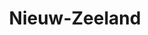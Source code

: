 ---
title: "Nieuw-Zeeland"
introtext: "Tropische stranden, besneeuwde bergtoppen, pittoreske meren, oogstrelende fjorden en eeuwenoude regenwouden. Welkom in Nieuw-Zeeland! Nieuw-Zeeland is een land met een rijke natuur, swingende steden en een overvloed aan mogelijkheden voor sportliefhebbers. Al jaren lang is de ‘Godzone’ een populaire reisbestemming. Niet voor niets staat het land bijna jaarlijks in de top 10 van mooiste landen ter wereld. Nieuw-Zeeland is een paradijs voor adrenaline-junks, die hier kunnen bungeejumpen, kajakken op zee, skydiven en raften. Of ga op avontuur met je camper, overnacht op verlaten plekken en geniet van de meest spectaculaire sterrenhemel! Nieuw-Zeeland is een unieke plek op aarde en je zult er geen spijt van krijgen!"
introimage: "https://lh3.googleusercontent.com/l1kKKUUlrI-yNY5CG0tzWmUk0QVS8mPEAC9eL5VAX5Fe60JGmtxsZak1spapbXhZV7O6hJyrz07U-LYMd_pO1tOU4OMJJ2sKm-RfwzSrZNYRYxmn8rWDjHO1pb2_FaZs_t3gtCmpAg=w800"
surface: "275.000"
inhabitants: "4.500.000"
rate: "1,73"
valuta: "dollar"
need_to_know_text: ""
need_to_know_more_text: ""
fact_one_text: ""
fact_two_text: ""
bigmac_index: ""
images: "https://lh3.googleusercontent.com/26si6c2HYCBLyHBIdic9UbtrQC9Vezmh8iWtzfpSooExczMIdCYaJ5cNI2iURMVkztOTF1X5PjkEfZPnA6ka0B3Czfs5BPXCG9SPE1ICDvjYU2yxOprsd8kEMp0-aa80guDh5NU0sw=w800|https://lh3.googleusercontent.com/FBud-e9u7ORJ3H2R3beI37HCHUucAWOwErQ1Gnk0EwGoeFCVe1GqH1AYJdFQ3J-oIxTmkz7PqOItrkiOcuhqHYkMJB94bzwzZSHvpr2TZLqEilBajPxZKeJbHV3gctA0fN3ioW5JSw=w800|https://lh3.googleusercontent.com/sbXgXB2xlLy9vS8TfHyQV9DNDS1u0W1nLw8NafdZg6V90W8VkRBZWdPPfbPJvG1sSG0qgCKMRDZW2ne2fKGMYMxc92II5As26RGegUFIRdAbSmotP3QZUu3olJvuaCDo1dcJwbJktw=w800|https://lh3.googleusercontent.com/jKXPI7gjUt1WMcM7BKLL0Tk7AlJwfK2P8Pd8Eo9IN5uH6eHUPucwOxlmxWDJrrFPRLMmsdtoSw9uBmOi9-eWHpfk8BzieEEEfd0lObSpl8UluaOZhRbGPhDF29Dgq0QSi9LS5tQptA=w800"
flight_button_title: "Check vluchtprijzen Nieuw-Zeeland"
flight_button_url: "https://lt45.net/c/?si=11986&li=1528136&wi=335922&ws=&dl=transport%2Fflights%2Fnl%2Fnz%2F%3Flocale%3Dnl-NL%26currency%3DEUR%26market%3DNL"
inspiration_url: "https://partner.bol.com/click/click?p=2&t=url&s=1025999&f=TXL&url=https%3A%2F%2Fwww.bol.com%2Fnl%2Ff%2Flonely-planet-new-zealand%2F30276342%2F&name=Lonely%20Planet%20New%20Zealand%2C%20Lonely%20Planet"
country_code: "nz"
---